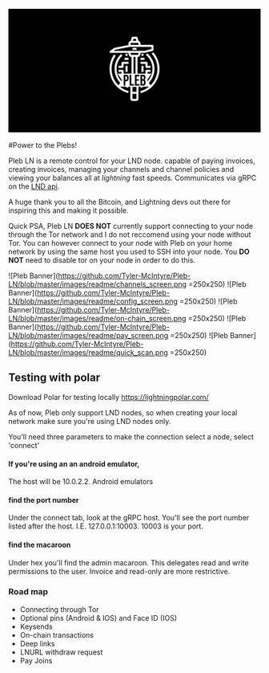 ![Pleb Banner](https://github.com/Tyler-McIntyre/Pleb-LN/blob/master/images/readme/Pleb%20banner.png)

#Power to the Plebs!

Pleb LN is a remote control for your LND node. capable of paying invoices, creating invoices, managing your channels and channel policies and viewing your balances all at *lightning* fast speeds. Communicates via gRPC on the [LND api](https://api.lightning.community/). 

A huge thank you to all the Bitcoin, and Lightning devs out there for inspiring this and making it possible.

Quick PSA, Pleb LN **DOES NOT** currently support connecting to your node through the Tor network and I do not reccomend using your node without Tor. You can however connect to your node with Pleb on your home network by using the same host you used to SSH into your node. You **DO NOT** need to disable tor on your node in order to do this.  

![Pleb Banner](https://github.com/Tyler-McIntyre/Pleb-LN/blob/master/images/readme/channels_screen.png =250x250)
![Pleb Banner](https://github.com/Tyler-McIntyre/Pleb-LN/blob/master/images/readme/config_screen.png =250x250)
![Pleb Banner](https://github.com/Tyler-McIntyre/Pleb-LN/blob/master/images/readme/on-chain_screen.png =250x250)
![Pleb Banner](https://github.com/Tyler-McIntyre/Pleb-LN/blob/master/images/readme/pay_screen.png =250x250)
![Pleb Banner](https://github.com/Tyler-McIntyre/Pleb-LN/blob/master/images/readme/quick_scan.png =250x250)

## Testing with polar
Download Polar for testing locally
https://lightningpolar.com/

As of now, Pleb only support LND nodes, so when creating your local network make sure you're using LND nodes only.

You'll need three parameters to make the connection
select a node, select 'connect'
#### If you're using an an android emulator, 
The host will be 10.0.2.2. Android emulators

#### find the port number
Under the connect tab, look at the gRPC host. You'll see the port number listed after the host. I.E. 127.0.0.1:10003. 10003 is your port.

#### find the macaroon
Under hex you'll find the admin macaroon. This delegates read and write permissions to the user. Invoice and read-only are more restrictive. 


### Road map
 - Connecting through Tor
 - Optional pins (Android & IOS) and Face ID (IOS)
 - Keysends
 - On-chain transactions
 - Deep links
 - LNURL withdraw request
 - Pay Joins





